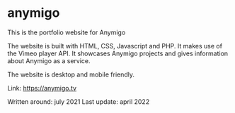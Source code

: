 # anymigo
This is the portfolio website for Anymigo

The website is built with HTML, CSS, Javascript and PHP. It makes use of the Vimeo player API.
It showcases Anymigo projects and gives information about Anymigo as a service.

The website is desktop and mobile friendly.

Link: https://anymigo.tv

Written around: july 2021
Last update: april 2022